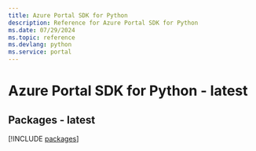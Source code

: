 ```yaml
---
title: Azure Portal SDK for Python
description: Reference for Azure Portal SDK for Python
ms.date: 07/29/2024
ms.topic: reference
ms.devlang: python
ms.service: portal
---
```

# Azure Portal SDK for Python - latest
## Packages - latest
[!INCLUDE [packages](portal-index.md)]